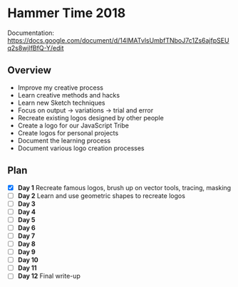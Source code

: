 # Hammer Time 2018

Documentation: https://docs.google.com/document/d/14lMATvlsUmbfTNboJ7c1Zs6ajfpSEUq2s8wjlfBfQ-Y/edit

## Overview

- Improve my creative process
- Learn creative methods and hacks
- Learn new Sketch techniques
- Focus on output -> variations -> trial and error
- Recreate existing logos designed by other people
- Create a logo for our JavaScript Tribe
- Create logos for personal projects
- Document the learning process
- Document various logo creation processes

## Plan

- [x] **Day 1** Recreate famous logos, brush up on vector tools, tracing, masking
- [ ] **Day 2** Learn and use geometric shapes to recreate logos
- [ ] **Day 3**
- [ ] **Day 4**
- [ ] **Day 5**
- [ ] **Day 6**
- [ ] **Day 7**
- [ ] **Day 8**
- [ ] **Day 9**
- [ ] **Day 10**
- [ ] **Day 11**
- [ ] **Day 12** Final write-up
